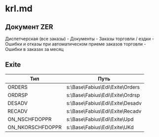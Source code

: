 # krl.md

## Документ ZER

Диспетчерская (все заказы) - Документы - Заказы торговли / ездки - Ошибки и отказы при автоматическом приеме заказов торговли - Ошибки в заказах за месяц

## Exite

| Тип | Путь |
| --- | ---- |
| ORDERS | s:\Base\Fabius\Edi\Exite\Orders |
| ORDRSP | s:\Base\Fabius\Edi\Exite\Ordrsp |
| DESADV | s:\Base\Fabius\Edi\Exite\Desadv |
| RECADV | s:\Base\Fabius\Edi\Exite\Recadv |
| ON_NSCHFDOPPR | s:\Base\Fabius\Edi\Exite\Upd |
| ON_NKORSCHFDOPPR | s:\Base\Fabius\Edi\Exite\UKd | 


